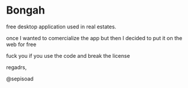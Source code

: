 # Bongah
free desktop application used in real estates.

once I wanted to comercialize the app but then I decided to put it on the web for free

fuck you if you use the code and break the license

regadrs,

@sepisoad